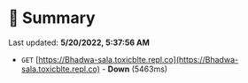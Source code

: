 # 📖 Summary
Last updated: **5/20/2022, 5:37:56 AM**

- `GET` [https://Bhadwa-sala.toxicblte.repl.co](https://Bhadwa-sala.toxicblte.repl.co) - **Down** (5463ms)
